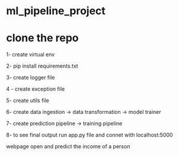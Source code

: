 # ml_pipeline_project

# clone the repo

1- create virtual env

2- pip install requirements.txt

3- create logger file

4 - create exception file

5- create utils file

6- create data ingestion -> data transformation -> model trainer

7- create prediction pipeline -> training pipeline

8- to see final output run app.py file and connet with localhost:5000

webpage open and predict the income of a person

